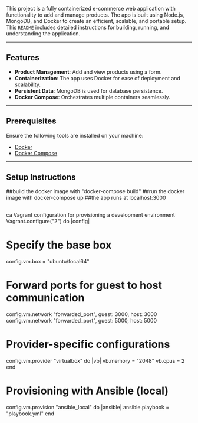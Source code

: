 

This project is a fully containerized e-commerce web application with functionality to add and manage products. The app is built using Node.js, MongoDB, and Docker to create an efficient, scalable, and portable setup. This `README` includes detailed instructions for building, running, and understanding the application.

---

## Features
- **Product Management**: Add and view products using a form.
- **Containerization**: The app uses Docker for ease of deployment and scalability.
- **Persistent Data**: MongoDB is used for database persistence.
- **Docker Compose**: Orchestrates multiple containers seamlessly.

---

## Prerequisites
Ensure the following tools are installed on your machine:
- [Docker](https://www.docker.com/products/docker-desktop)
- [Docker Compose](https://docs.docker.com/compose/)

---

## Setup Instructions 
##build the docker image with "docker-compose build"
##run the docker image with docker-compose up
##the app runs at localhost:3000
##

ca
 Vagrant configuration for provisioning a development environment
Vagrant.configure("2") do |config|
  # Specify the base box
  config.vm.box = "ubuntu/focal64"

  # Forward ports for guest to host communication
  config.vm.network "forwarded_port", guest: 3000, host: 3000
  config.vm.network "forwarded_port", guest: 5000, host: 5000

  # Provider-specific configurations
  config.vm.provider "virtualbox" do |vb|
    vb.memory = "2048"
    vb.cpus = 2
  end

  # Provisioning with Ansible (local)
  config.vm.provision "ansible_local" do |ansible|
    ansible.playbook = "playbook.yml"
  end
